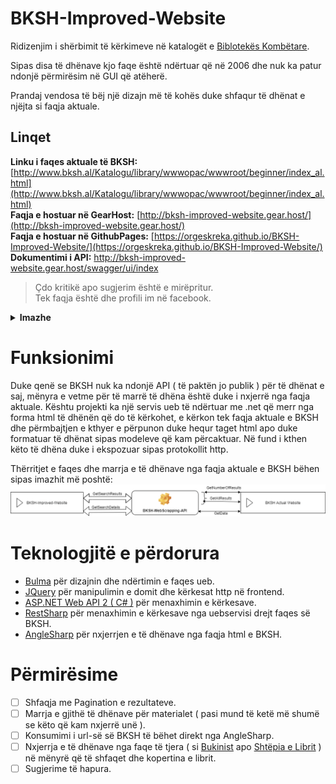 # BKSH-Improved-Website

Ridizenjim i shërbimit të kërkimeve në katalogët e [Biblotekës Kombëtare](http://www.bksh.al/Katalogu/library/wwwopac/wwwroot/beginner/index_al.html).

Sipas disa të dhënave kjo faqe është ndërtuar që në 2006 dhe nuk ka patur ndonjë përmirësim në GUI që atëherë.

Prandaj vendosa të bëj një dizajn më të kohës duke shfaqur të dhënat e njëjta si faqja aktuale.

## Linqet

**Linku i faqes aktuale të BKSH:** [http://www.bksh.al/Katalogu/library/wwwopac/wwwroot/beginner/index_al.html](http://www.bksh.al/Katalogu/library/wwwopac/wwwroot/beginner/index_al.html)  
**Faqja e hostuar në GearHost:** [http://bksh-improved-website.gear.host/](http://bksh-improved-website.gear.host/)  
**Faqja e hostuar në GithubPages:** [https://orgeskreka.github.io/BKSH-Improved-Website/](https://orgeskreka.github.io/BKSH-Improved-Website/)  
**Dokumentimi i API:** http://bksh-improved-website.gear.host/swagger/ui/index

> Çdo kritikë apo sugjerim është e mirëpritur.  
> Tek faqja është dhe profili im në facebook.

<details>
<summary><b>Imazhe</b></summary>

![title](resources/images/image.png)
_Fig. 1: Forma e kërkimit tek faqja e BKSH dhe faqja e përmirësuar_

![title](<resources/images/image(1).png>)
_Fig. 2: Shfaqja e rezultateve tek faqja e BKSH dhe faqja e përmirësuar_

</details>

# Funksionimi

Duke qenë se BKSH nuk ka ndonjë API ( të paktën jo publik ) për të dhënat e saj, mënyra e vetme për të marrë të dhëna është duke i nxjerrë nga faqja aktuale.
Kështu projekti ka një servis ueb të ndërtuar me .net që merr nga forma html të dhënën që do të kërkohet, e kërkon tek faqja aktuale e BKSH dhe përmbajtjen e kthyer e përpunon duke hequr taget html apo duke formatuar të dhënat sipas modeleve që kam përcaktuar. Në fund i kthen këto të dhëna duke i ekspozuar sipas protokollit http.

Thërritjet e faqes dhe marrja e të dhënave nga faqja aktuale e BKSH bëhen sipas imazhit më poshtë:
![title](resources/images/solution-diagram.png)

# Teknologjitë e përdorura

- [Bulma](https://bulma.io/) për dizajnin dhe ndërtimin e faqes ueb.
- [JQuery](https://jquery.com/) për manipulimin e domit dhe kërkesat http në frontend.
- [ASP.NET Web API 2 ( C# )](https://docs.microsoft.com/en-us/aspnet/web-api/overview/getting-started-with-aspnet-web-api/tutorial-your-first-web-api) për menaxhimin e kërkesave.
- [RestSharp](http://restsharp.org/) për menaxhimin e kërkesave nga uebservisi drejt faqes së BKSH.
- [AngleSharp](https://anglesharp.github.io/) për nxjerrjen e të dhënave nga faqja html e BKSH.

# Përmirësime

- [ ] Shfaqja me Pagination e rezultateve.
- [ ] Marrja e gjithë të dhënave për materialet ( pasi mund të ketë më shumë se këto që kam nxjerrë unë ).
- [ ] Konsumimi i url-së së BKSH të bëhet direkt nga AngleSharp.
- [ ] Nxjerrja e të dhënave nga faqe të tjera ( si [Bukinist](https://bukinist.al/sq/) apo [Shtëpia e Librit](https://www.shtepiaelibrit.com/store/sq/) ) në mënyrë që të shfaqet dhe kopertina e librit.
- [ ] Sugjerime të hapura.
